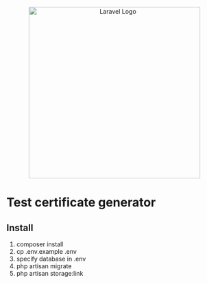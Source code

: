 <p align="center"><a href="https://laravel.com" target="_blank"><img src="https://raw.githubusercontent.com/laravel/art/master/logo-lockup/5%20SVG/2%20CMYK/1%20Full%20Color/laravel-logolockup-cmyk-red.svg" width="400" alt="Laravel Logo"></a></p>

# Test certificate generator

## Install

1. composer install
2. cp .env.example .env
3. specify database in .env
4. php artisan migrate
5. php artisan storage:link

